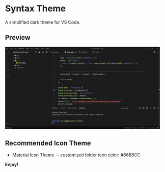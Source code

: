# Syntax Theme
A simplified dark theme for VS Code.

## Preview
![Screenshot](./images/screenshot.PNG)

## Recommended Icon Theme
- [Material Icon Theme](https://marketplace.visualstudio.com/items?itemName=PKief.material-icon-theme)
-- customized folder icon color: #6688CC

**Enjoy!**
